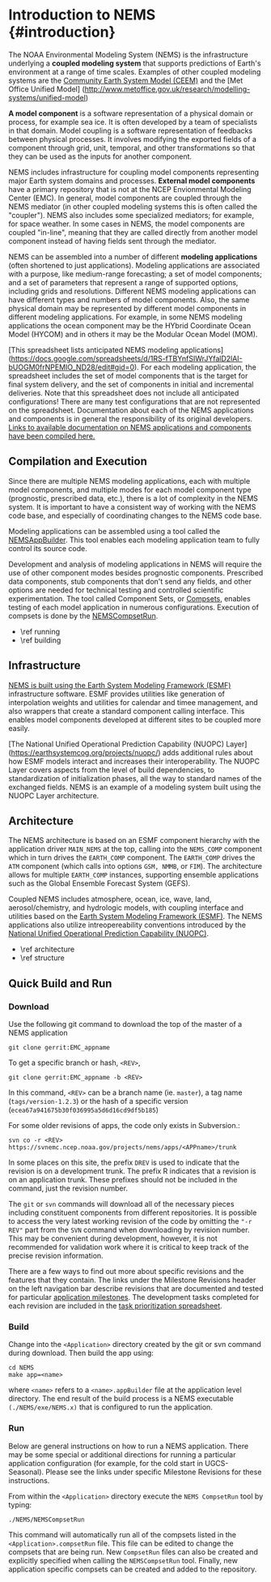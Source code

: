 Introduction to NEMS {#introduction}
====================

The NOAA Environmental Modeling System (NEMS) is the infrastructure
underlying a **coupled modeling system** that supports predictions of
Earth's environment at a range of time scales. Examples of other
coupled modeling systems are the 
[Community Earth System Model (CEEM)](http://www.cesm.ucar.edu)
and the
[Met Office Unified Model] (http://www.metoffice.gov.uk/research/modelling-systems/unified-model)

**A model component** is a software representation of a physical
domain or process, for example sea ice. It is often developed by a
team of specialists in that domain. Model coupling is a software
representation of feedbacks between physical processes. It involves
modifying the exported fields of a component through grid, unit,
temporal, and other transformations so that they can be used as the
inputs for another component.

NEMS includes infrastructure for coupling model components
representing major Earth system domains and processes.  **External
model components** have a primary repository that is not at the NCEP
Envionmental Modeling Center (EMC). In general, model components are
coupled through the NEMS mediator (in other coupled modeling systems
this is often called the "coupler").  NEMS also includes some
specialized mediators; for example, for space weather. In some cases
in NEMS, the model components are coupled "in-line", meaning that they
are called directly from another model component instead of having
fields sent through the mediator.

NEMS can be assembled into a number of different **modeling
applications** (often shortened to just applications). Modeling
applications are associated with a purpose, like medium-range
forecasting; a set of model components; and a set of parameters that
represent a range of supported options, including grids and
resolutions. Different NEMS modeling applications can have different
types and numbers of model components. Also, the same physical domain
may be represented by different model components in different modeling
applications. For example, in some NEMS modeling applications the
ocean component may be the HYbrid Coordinate Ocean Model (HYCOM) and
in others it may be the Modular Ocean Model (MOM).

[This spreadsheet lists anticipated NEMS modeling applications] (https://docs.google.com/spreadsheets/d/1RS-fTBYnfSIWrJYfalD2lAI-bUOGM0frNPEMIO_ND28/edit#gid=0).
For each modeling application, the spreadsheet includes the set of
model components that is the target for final system delivery, and the
set of components in initial and incremental deliveries. Note that
this spreadsheet does not include all anticipated configurations!
There are many test configurations that are not represented on the
spreadsheet. Documentation about each of the NEMS applications and
components is in general the responsibility of its original
developers. 
[Links to available documentation on NEMS applications and components have been compiled here.](https://docs.google.com/spreadsheets/d/1CLT66uzJrjrsY-um0jB5hU-Gfeh3_VCIJDA4-Ibmu5s/edit#gid=0)


Compilation and Execution
-------------------------

Since there are multiple NEMS modeling applications, each with
multiple model components, and multiple modes for each model component
type (prognostic, prescribed data, etc.), there is a lot of complexity
in the NEMS system. It is important to have a consistent way of
working with the NEMS code base, and especially of coordinating
changes to the NEMS code base.

Modeling applications can be assembled using a tool called the
[NEMSAppBuilder](building).  This tool enables each modeling
application team to fully control its source code.

Development and analysis of modeling applications in NEMS will require
the use of other component modes besides prognostic
components. Prescribed data components, stub components that don't
send any fields, and other options are needed for technical testing
and controlled scientific experimentation. The tool called Component
Sets, or
[Compsets](https://esgf.esrl.noaa.gov/projects/couplednems/compsets),
enables testing of each model application in numerous configurations.
Execution of compsets is done by the
[NEMSCompsetRun](running).

* \ref running
* \ref building

Infrastructure
--------------

[NEMS is built using the Earth System Modeling Framework (ESMF)](https://www.earthsystemcog.org/projects/esmf/)
infrastructure software. ESMF provides utilities like generation of
interpolation weights and utilities for calendar and timee management,
and also wrappers that create a standard component calling
interface. This enables model components developed at different sites
to be coupled more easily.

[The National Unified Operational Prediction Capability (NUOPC) Layer] (https://earthsystemcog.org/projects/nuopc/)
adds additional rules about how ESMF models interact and increases
their interoperability. The NUOPC Layer covers aspects from the level
of build dependencies, to standardization of initialization phases,
all the way to standard names of the exchanged fields. NEMS is an
example of a modeling system built using the NUOPC Layer architecture.

Architecture 
------------

The NEMS architecture is based on an ESMF component hierarchy with the
application driver `MAIN_NEMS` at the top, calling into the
`NEMS_COMP` component which in turn drives the `EARTH_COMP`
component. The `EARTH_COMP` drives the `ATM` component (which calls
into options `GSM, NMMB`, or `FIM`). The architecture allows for
multiple `EARTH_COMP` instances, supporting ensemble applications such
as the Global Ensemble Forecast System (GEFS).

Coupled NEMS includes atmosphere, ocean, ice, wave, land,
aerosol/chemistry, and hydrologic models, with coupling interface and
utilities based on the 
[Earth System Modeling Framework (ESMF)](https://www.earthsystemcog.org/projects/esmf/).
The NEMS applications also utilize intreopereability conventions
introduced by the 
[National Unified Operational Prediction Capability (NUOPC)](https://www.earthsystemcog.org/projects/nuopc/).

* \ref architecture
* \ref structure

Quick Build and Run
-------------------


### Download

Use the following git command to download the top of the master of a NEMS application
    
    git clone gerrit:EMC_appname

To get a specific branch or hash, `<REV>`, 

    git clone gerrit:EMC_appname -b <REV> 

In this command, `<REV>` can be a branch name (ie. `master`), a tag
name (`tags/version-1.2.3`) or the hash of a specific version
(`ecea67a941675b30f036995a5d6d16cd9df5b185`)  

For some older revisions of apps, the code only exists in Subversion.:

    svn co -r <REV> https://svnemc.ncep.noaa.gov/projects/nems/apps/<APPname>/trunk

In some places on this site, the prefix `DREV` is used to indicate
that the revision is on a development trunk. The prefix R indicates
that a revision is on an application trunk. These prefixes should not
be included in the command, just the revision number.

The `git` or `svn` commands will download all of the necessary pieces
including constituent components from different repositories.  It is
possible to access the very latest working revision of the code by
omitting the `"-r REV"` part from the `SVN` command when downloading
by revision number. This may be convenient during development,
however, it is not recommended for validation work where it is
critical to keep track of the precise revision information.

There are a few ways to find out more about specific revisions and the features that they contain. The links under the Milestone Revisions header on the left navigation bar describe revisions that are documented and tested for particular [application milestones](https://docs.google.com/spreadsheets/d/1RS-fTBYnfSIWrJYfalD2lAI-bUOGM0frNPEMIO_ND28/edit#gid=0). The development tasks completed for each revision are included in the [task prioritization spreadsheet](https://docs.google.com/spreadsheets/d/1C0k9AfH9DZHmJCW_bSdK2TzfFB9qLjyE8416nqqXjTM/edit#gid=0).

### Build

Change into the `<Application>` directory created by the git or svn command during download. Then build the app using:

    cd NEMS
    make app=<name>

where `<name>` refers to a `<name>.appBuilder` file at the application
level directory. The end result of the build process is a NEMS
executable `(./NEMS/exe/NEMS.x)` that is configured to run the
application.

### Run

Below are general instructions on how to run a NEMS application. There may be some special or additional directions for running a particular application configuration (for example, for the cold start in UGCS-Seasonal). Please see the links under specific Milestone Revisions for these instructions.

From within the `<Application>` directory execute the `NEMS CompsetRun` tool by typing:

    ./NEMS/NEMSCompsetRun

This command will automatically run all of the compsets listed in the `<Application>.compsetRun` file. This file can be edited to change the compsets that are being run. New `CompsetRun` files can also be created and explicitly specified when calling the `NEMSCompsetRun` tool. Finally, new application specific compsets can be created and added to the repository.
